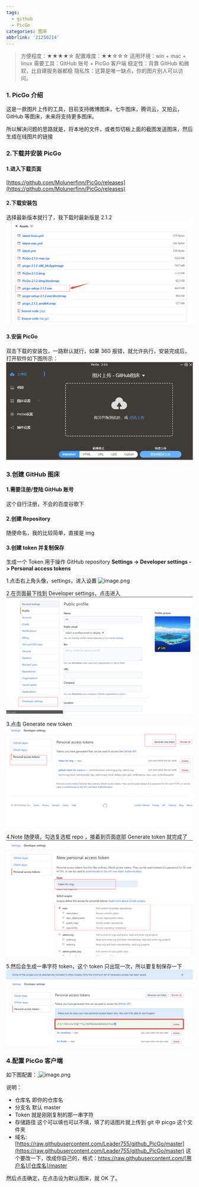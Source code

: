 ```yaml
---
tags:
  - github
  - PicGo
categories: 图床
abbrlink: '21250214'
---
```


> 方便程度：★★★★☆
> 配置难度：★★☆☆☆
> 适用环境：win + mac + linux
> 需要工具：GitHub 账号 + PicGo 客户端
> 稳定性：背靠 GitHub 和微软，比自建服务器都稳
> 隐私性：这算是唯一缺点，你的图片别人可以访问。

###

### 1. PicGo 介绍

这是一款图片上传的工具，目前支持微博图床，七牛图床，腾讯云，又拍云，GitHub 等图床，未来将支持更多图床。

所以解决问题的思路就是，将本地的文件，或者剪切板上面的截图发送图床，然后生成在线图片的链接

### 2.下载并安装 PicGo

#### 1.进入下载页面

[https://github.com/Molunerfinn/PicGo/releases](https://github.com/Molunerfinn/PicGo/releases)

#### 2.下载安装包

选择最新版本就行了，我下载时最新版是 2.1.2
[![](https://raw.githubusercontent.com/LicV587/img/master/picgo/20190528164711.jpg#align=left&display=inline&height=591&margin=%5Bobject%20Object%5D&originHeight=591&originWidth=1066&status=done&style=none&width=1066)
](https://raw.githubusercontent.com/LicV587/img/master/picgo/20190528164711.jpg)

#### 3.安装 PicGo

双击下载的安装包，一路默认就行，如果 360 报错，就允许执行，安装完成后，打开软件如下图所示：
[![](https://raw.githubusercontent.com/LicV587/img/master/picgo/20190528165026.png#align=left&display=inline&height=412&margin=%5Bobject%20Object%5D&originHeight=412&originWidth=787&status=done&style=none&width=787)
](https://raw.githubusercontent.com/LicV587/img/master/picgo/20190528165026.png)

### 3.创建 GitHub 图床

#### 1.需要注册/登陆 GitHub 账号

这个自行注册，不会的百度谷歌下

#### 2.创建 Repository

随便命名，我的比较简单，直接是 img

#### 3.创建 token 并复制保存

生成一个 Token 用于操作 GitHub repository
**Settings -> Developer settings -> Personal access tokens**

1.点击右上角头像，settings，进入设置
[
](https://raw.githubusercontent.com/LicV587/img/master/picgo/20190528170352.png)![image.png](https://cdn.nlark.com/yuque/0/2020/png/241787/1577937560770-a488dbd7-809f-4a83-9e61-fa65bc1d4b54.png#align=left&display=inline&height=540&margin=%5Bobject%20Object%5D&name=image.png&originHeight=1080&originWidth=2184&size=234699&status=done&style=none&width=1092)

2.在页面最下找到 Developer settings，点击进入
[![](https://raw.githubusercontent.com/LicV587/img/master/picgo/20190528170636.png#align=left&display=inline&height=820&margin=%5Bobject%20Object%5D&originHeight=820&originWidth=1310&status=done&style=none&width=1310)
](https://raw.githubusercontent.com/LicV587/img/master/picgo/20190528170636.png)

3.点击 Generate new token
[![](https://raw.githubusercontent.com/LicV587/img/master/picgo/20190528170920.png#align=left&display=inline&height=668&margin=%5Bobject%20Object%5D&originHeight=668&originWidth=1260&status=done&style=none&width=1260)
](https://raw.githubusercontent.com/LicV587/img/master/picgo/20190528170920.png)

4.Note 随便填，勾选复选框 repo ，接着到页面底部 Generate token 就完成了
[![](https://raw.githubusercontent.com/LicV587/img/master/picgo/20190528171107.png#align=left&display=inline&height=783&margin=%5Bobject%20Object%5D&originHeight=783&originWidth=1266&status=done&style=none&width=1266)
](https://raw.githubusercontent.com/LicV587/img/master/picgo/20190528171107.png)

5.然后会生成一串字符 token，这个 token 只出现一次，所以要复制保存一下
[![](https://raw.githubusercontent.com/LicV587/img/master/picgo/20190528171329.png#align=left&display=inline&height=438&margin=%5Bobject%20Object%5D&originHeight=438&originWidth=1069&status=done&style=none&width=1069)
](https://raw.githubusercontent.com/LicV587/img/master/picgo/20190528171329.png)

### 4.配置 PicGo 客户端

如下图配置：[
](https://raw.githubusercontent.com/LicV587/img/master/picgo/20190528165451.jpg)![image.png](https://cdn.nlark.com/yuque/0/2020/png/241787/1577937641444-583cf8c1-ddd3-400b-aa6b-addaf3ecb388.png#align=left&display=inline&height=449&margin=%5Bobject%20Object%5D&name=image.png&originHeight=898&originWidth=1606&size=1014465&status=done&style=none&width=803)

说明：

- 仓库名 即你的仓库名
- 分支名 默认 master
- Token 就是刚刚复制的那一串字符
- 存储路径 这个可以填也可以不填，填了的话图片就上传到 git 中 picgo 这个文件夹
- 域名:[https://raw.githubusercontent.com/Leader755/github_PicGo/master](https://raw.githubusercontent.com/Leader755/github_PicGo/master) 这个要改一下，改成你自己的，格式：https://raw.githubusercontent.com/[用户名]/[仓库名]/master

然后点击确定，在点击设为默认图床，就 OK 了。
